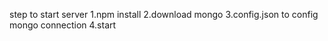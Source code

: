 step to start server
1.npm install
2.download mongo
3.config.json to config mongo connection
4.start


